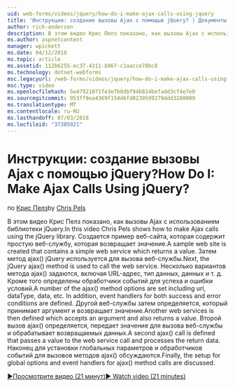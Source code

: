 ```yaml
---
uid: web-forms/videos/jquery/how-do-i-make-ajax-calls-using-jquery
title: 'Инструкции: создание вызовы Ajax с помощью jQuery? | Документы Майкрософт'
author: rick-anderson
description: В этом видео Крис Пелз показано, как вызовы Ajax с использованием библиотеки jQuery. Создается пример веб-сайта, которая содержит простую веб-службу, которая возвращает...
ms.author: aspnetcontent
manager: wpickett
ms.date: 04/12/2010
ms.topic: article
ms.assetid: 112b6255-ec37-4311-b967-c1aacce78bc8
ms.technology: dotnet-webforms
msc.legacyurl: /web-forms/videos/jquery/how-do-i-make-ajax-calls-using-jquery
msc.type: video
ms.openlocfilehash: 5e47921071fe3e7b0dbf94b814befadd3cf4e7e0
ms.sourcegitcommit: 953ff9ea4369f154d6fd0239599279ddd3280009
ms.translationtype: MT
ms.contentlocale: ru-RU
ms.lasthandoff: 07/03/2018
ms.locfileid: "37385921"
---
```

<a name="how-do-i-make-ajax-calls-using-jquery"></a><span data-ttu-id="e40a4-105">Инструкции: создание вызовы Ajax с помощью jQuery?</span><span class="sxs-lookup"><span data-stu-id="e40a4-105">How Do I: Make Ajax Calls Using jQuery?</span></span>
====================
<span data-ttu-id="e40a4-106">по [Крис Пелз](https://twitter.com/chrispels)</span><span class="sxs-lookup"><span data-stu-id="e40a4-106">by [Chris Pels](https://twitter.com/chrispels)</span></span>

<span data-ttu-id="e40a4-107">В этом видео Крис Пелз показано, как вызовы Ajax с использованием библиотеки jQuery.</span><span class="sxs-lookup"><span data-stu-id="e40a4-107">In this video Chris Pels shows how to make Ajax calls using the jQuery library.</span></span> <span data-ttu-id="e40a4-108">Создается пример веб-сайта, которая содержит простую веб-службу, которая возвращает значение.</span><span class="sxs-lookup"><span data-stu-id="e40a4-108">A sample web site is created that contains a simple web service which returns a value.</span></span> <span data-ttu-id="e40a4-109">Затем метод ajax() jQuery используется для вызова веб-службы.</span><span class="sxs-lookup"><span data-stu-id="e40a4-109">Next, the jQuery ajax() method is used to call the web service.</span></span> <span data-ttu-id="e40a4-110">Несколько вариантов метода ajax() задаются, включая URL-адрес, тип данных, данных и т. д. Кроме того определены обработчики событий для успеха и ошибки условий.</span><span class="sxs-lookup"><span data-stu-id="e40a4-110">A number of the ajax() method options are set including url, dataType, data, etc. In addition, event handlers for both success and error conditions are defined.</span></span> <span data-ttu-id="e40a4-111">Другой веб-службы затем определяется, который принимает аргумент и возвращает значение.</span><span class="sxs-lookup"><span data-stu-id="e40a4-111">Another web services is then defined which accepts an argument and also returns a value.</span></span> <span data-ttu-id="e40a4-112">Второй вызов ajax() определяется, передает значение для вызова веб-службы и обрабатывает возвращаемых данных.</span><span class="sxs-lookup"><span data-stu-id="e40a4-112">A second ajax() call is defined that passes a value to the web service call and processes the return data.</span></span> <span data-ttu-id="e40a4-113">Наконец для установки глобальных параметров и обработчиков событий для вызовов методов ajax() обсуждаются.</span><span class="sxs-lookup"><span data-stu-id="e40a4-113">Finally, the setup for global options and event handlers for ajax() method calls are discussed.</span></span>

[<span data-ttu-id="e40a4-114">&#9654;Просмотрите видео (21 минут)</span><span class="sxs-lookup"><span data-stu-id="e40a4-114">&#9654; Watch video (21 minutes)</span></span>](https://channel9.msdn.com/Blogs/ASP-NET-Site-Videos/how-do-i-make-ajax-calls-using-jquery)
